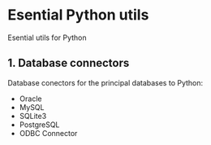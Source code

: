 # Esential Python utils
 Esential utils for Python
 
 ## 1. Database connectors
 Database conectors for the principal databases to Python:
 - Oracle
 - MySQL
 - SQLite3
 - PostgreSQL
 - ODBC Connector 
